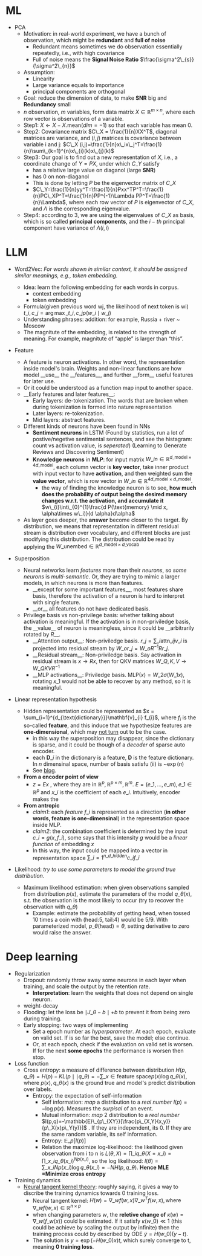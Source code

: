 # ML

- PCA
	- Motivation: in real-world experiment, we have a bunch of observation, which might be **redundant** and **full of noise**
		- Redundant means sometimes we do observation essentially repeatedly, i.e., with high covariance
		- Full of noise means the **Signal Noise Ratio** $\frac{\sigma^2\_{s}}{\sigma^2\_{n}}$
	- Assumption:
		- Linearity
		- Large variance equals to importance
		- principal components are orthogonal
	- Goal: reduce the dimension of data, to make **SNR** big and **Redundancy** small
	- $n$ observation, $m$ variables, form data matrix $X\in \mathbb{R}^{m\times n}$, where each row vector is observations of a variable.
	- Step1:  $X \leftarrow X - X.\text{mean}(dim=-1)$ so that each variable has mean 0.
	- Step2: Covariance matrix $C\_X = \frac{1}{n}XX^T$, diagonal matrices are variance, and $(i,j)$ matrices is covariance between variable i and j: $C\_X (i,j)=\frac{1}{n}x\_ix\_j^T=\frac{1}{n}\sum\_{k=1}^{n}x\_{i}(k)x\_{j}(k)$
	- Step3: Our goal is to find out a new representation of $X$, i.e., a coordinate change of $Y=PX$, under which $C\_Y$ satisfy
		- has a relative large value on diaganol (large **SNR**)
		- has 0 on non-diaganol 
		- This is done by letting $P$ be the eigenvector matrix of $C\_X$
		- $C\_Y=\frac{1}{n}yy^T=\frac{1}{n}Pxx^TP^T=\frac{1}{n}PC\_XP^T=\frac{1}{n}PP^{-1}\Lambda PP^T=\frac{1}{n}\Lambda$, where each row vector of $P$ is eigenvector of $C\_X$, and $\Lambda$ is the corresponding eigenvalue.
	- Step4: according to 3, we are using the eigenvalues of $C\_X$ as basis, which is so called **principal components**, and the $i-th$ principal component have variance of $\Lambda(i,i)$

# LLM

- Word2Vec: *For words shown in similar context, it should be assigned similar meanings, e.g., token embedding.* 
	- Idea: learn the following embedding for each words in corpus.
		- context embedding
		- token embedding
	- Formula(given previous word wj, the likelihood of next token is wi) $t\_i, c\_j = \arg\max\_{t\_i, c\_j}p(w\_i\mid w\_j)$
	- Understanding phrases: addition: for example, Russia + river ~ Moscow
	- The magnitute of the embedding, is related to the strength of meaning. For example, magnitute of “apple” is larger than “this”.
- Feature
	- A feature is neuron activations. In other word, the representation inside model's brain. Weights and non-linear functions are how model \_\_use\_\_ the \_\_features\_\_, and further \_\_form\_\_ useful features for later use.
	- Or it could be understood as a function map input to another space.
	- \_\_Early features and later features\_\_:
		- Early layers: de-tokenization. The words that are broken when during tokenization is formed into nature representation
		- Later layers: re-tokenization.
		- Mid layers: abstract features.
	- Different kinds of neurons have been found in NNs
		- **Sentiment neurons** in LSTM (Found by statistics, run a lot of postive/negetive sentimental sentences, and see the histagram: count vs activation value, is *seperated*) (Learning to Generate Reviews and Discovering Sentiment)
		- **Knowledge neurons** in **MLP**: for input matrix $W\_{in}\in \mathbb{R}^{ d\_{\text{model}}\times 4d\_{\text{model}}}$, each column vector is **key vector**, take inner product with input vector to have **activation**, and then weighted sum the **value vector**, which is row vector in $W\_{in}\in \mathbb{R}^{ 4d\_{\text{model}}\times d\_{\text{model}}}$. 
			- the way of finding the knowledge neuron is to see, **how much does the probability of  output being the desired memory changes w.r.t. the activation, and accumulate it** $w\_{i}\int\_{0}^{1}\frac{d P(\text{memory} \mid x, \alpha\times w\_i)}{d \alpha}d\alpha$
	- As layer goes deeper, the **answer** become closer to the target. By distribution, we means that representation in different residual stream is distribution over vocabulary, and different blocks are just modifying this distribution. The distribution could be read by applying the $W\_{\text{unembed}}\in \mathbb{R}^{d\_{\text{model}}\times d\_{\text{vocab}}}$
- Superposition
	- Neural networks learn *features* more than their *neurons*, so *some neurons* is *multi-semantic*. Or, they are trying to mimic a larger models, in which neurons is more than features.
		- \_\_except for some important features\_\_, most features share basis, therefore the activation of a neuron is hard to interpret with single feature. 
		- \_\_or\_\_ all features do not have dedicated basis.
	- Privilege basis vs non-privilege basis: whether talking about activation is meaningful. If the activation is in non-priviledge basis, the \_\_value\_\_ of neuron is meaningless, since it could be \_\_arbitrarily rotated by $R$\_\_.
		- \_\_Attention output\_\_: Non-priviledge basis. $r\_j=\sum\_{i}\text{attn}\_{ij}v\_{i}$ is projected into residual stream by $W\_{o}r\_j=W\_{o}R^{-1}Rr\_j$. 
		- \_\_Residual stream\_\_: Non-priviledge basis. Say activation in residual stream is $x\rightarrow Rx$, then for QKV matrices $W\_{Q,K,V}\rightarrow W\_{QKV}R^{-1}$
		- \_\_MLP activations\_\_: Priviledge basis. $\text{MLP}(x)=W\_{2}\sigma(W\_1x)$, rotating $x\_1$ would not be able to recover by any method, so it is meaningful.
- Linear representation hypothesis
	- Hidden representation could be represented as $x = \sum_{i=1}^{d_{\text{dictionary}}}\mathbf{v}_{i} f_{i}$, where $f_i$ is the so-called **feature**, and this induce that we hypothesize features are **one-dimensional**, which may [not turn](https://openreview.net/forum?id=d63a4AM4hb) out to be the case. 
		- in this way the superposition may disappear, since the dictionary is sparse, and it could be though of a *decoder* of sparse auto encoder.
		- each $\mathbf{D}\_i$ in the dictionary is a feature, $\mathbf{D}$ is the feature dictionary. In $n$ dimensinal space, number of basis satisfu (ii) is ~$\exp(n)$
		- See [blog](https://www.lesswrong.com/posts/Qryk6FqjtZk9FHHJR/sparse-autoencoders-find-highly-interpretable-directions-in).
	- **From a encoder point of view**
		- $z=Ex$ , where they are in $\mathbb{R}^{p},\mathbb{R}^{p\times m}, \mathbb{R}^{m}$. $E=(e\_1,...,e\_m), e\_1\in \mathbb{R}^{p}$ and $x\_i$ is the coefficient of each $e\_i$. Intuitively, encoder makes the 
	- **From antropic**
		- *claim1*: each *feature* $f\_i$ is represented as a direction (**in other words, feature is one-dimensinal**) in the representation space inside MLP.
		- *claim2*: the combination coefficient is determined by the input $c\_i=g(x,f\_i)$, some says that this intensity $g$ would be a *linear function* of embedding $x$
		- In this way, the input could be mapped into a vector in representation space $\sum\_{i=1}^{n\_{d\_{hidden}}}c\_if\_i$

- Likelihood: *try to use some parameters to model the ground true distribution*.
	- Maximum likelihood estimation: when given observations sampled from distribution $p(x)$, estimate the parameters of the model $q\_{\theta}(x)$, s.t. the observation is the most likely to occur (try to recover the observation with $q\_{\theta}$)
		- Example: estimate the probability of getting head, when tossed 10 times a coin with (head:5, tail:4) would be 5/9. With parameterized model, $p\_\theta(\text{head})=\theta$, setting derivative to zero would raise the answer.

# Deep learning


- Regularization
	- Dropout: randomly throw away some neurons in each layer when training, and scale the output by the retention rate.
		- **Interpretation**: learn the weights that does not depend on single neuron.
	- weight-decay
	- Flooding: let the loss be $\mid J\_{\theta}-b \mid +b$ to prevent it from being zero during training.
	- Early stopping: two ways of implementing
		- Set a epoch number as *hyperparameter*. At each epoch, evaluate on valid set. If is so far the best, save the model; else continue.
		- Or, at each epoch, check if the evaluation on valid set is worsen. If for the next **some epochs** the performance is worsen then stop.
- Loss function
	- Cross entropy: a measure of difference between distribution $H(p,q\_{\theta})=H(p)-KL(p\mid \mid q\_{\theta})=-\sum\_{x\in \text{feature space}}p(x)\log q\_{\theta}(x)$, where $p(x), q\_{\theta}(x)$ is the ground true and model's predict distribution over labels.
		- Entropy: the expectation of self-information
			- Self information: *map* a distribution to a *real number* $I(p)=-\log p(x)$. Measures the *surpisal* of an event.
			- Mutual information: *map* 2 distribution to a *real number* $I(p,q)=-\mathbb{E}\_{p\_{XY}}[\frac{p\_{X,Y}(x,y)}{p\_X(x)p\_Y(y)}]$ . If they are independent, its 0. If they are the same random variable, its self information.
			- Entropy: $\mathbb{E}\_{p}[I(p)]$
			- Relation the maximize log-likelihood: the likelihood given observation from i to n is $L(\theta, X)=\prod\_{i}q\_{\theta}(X=x\_i)=\prod\_{x\_i}q\_{\theta}(x\_i)^{Np(x\_i)}$, so the log likelihood: $l(\theta)=\sum\_{x\_i}Np(x\_i)\log q\_{\theta}(x\_i)=-NH(p, q\_\theta)$. **Hence MLE =Minimize cross entropy**
- Training dynamics
	- [Neural tangent kernel theory](https://www.eigentales.com/NTK/): roughly saying, it gives a way to discribe the training dynamics towards 0 training loss.
		- Neural tangent kernel: $H(w)=\nabla\_{w}f(w,x)\nabla\_{w}^{T}f(w,x),\text{where }\nabla\_{w}f(w,x)\in \mathbb{R}^{n\times p}$
		- when changing parameters $w$, the **reletive change of** $\kappa(w)=\nabla\_{w}(f\_w(x))$ could be estimated. If it satisfy $\kappa(w\_0)\ll 1$ (this could be achieve by scaling the output by infinite) then the training process could by described by ODE $\dot{y}=H(w\_0)(y-t)$.
		- The solution is $y = \exp(-H(w\_0)x)t$, which surely converge to t, meaning **0 training loss**.